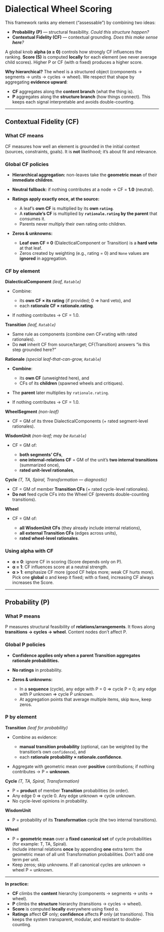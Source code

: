 # Dialectical Wheel Scoring

This framework ranks any element (“assessable”) by combining two ideas:

* **Probability (P)** — structural feasibility. *Could this structure happen?*
* **Contextual Fidelity (CF)** — contextual grounding. *Does this make sense **here**?*

A global knob **alpha (α ≥ 0)** controls how strongly CF influences the ranking.
**Score (S)** is computed **locally** for each element (we never average child scores). Higher P or CF (with α fixed) produces a higher score.

**Why hierarchical?**
The wheel is a structured object (components → segments → units → cycles → wheel). We respect that shape by aggregating **evidence upward**:

* **CF** aggregates along the **content branch** (what the thing is).
* **P** aggregates along the **structure branch** (how things connect).
  This keeps each signal interpretable and avoids double-counting.

---

## Contextual Fidelity (CF)

### What CF means

CF measures how well an element is grounded in the initial context (sources, constraints, goals). It is **not** likelihood; it’s about fit and relevance.

### Global CF policies

* **Hierarchical aggregation:** non-leaves take the **geometric mean** of their **immediate children**.
* **Neutral fallback:** if nothing contributes at a node → CF = **1.0** (neutral).
* **Ratings apply exactly once, at the source:**

  * A leaf’s **own CF** is multiplied by its **own `rating`**.
  * A **rationale’s CF** is multiplied by **`rationale.rating` by the parent** that consumes it.
  * Parents never multiply their own rating onto children.
* **Zeros & unknowns:**

  * **Leaf own CF = 0** (DialecticalComponent or Transition) is a **hard veto** at that leaf.
  * Zeros created by weighting (e.g., rating = 0) and `None` values are **ignored** in aggregation.

### CF by element

**DialecticalComponent** *(leaf, `Ratable`)*

* Combine:

  * its **own CF × its rating** (if provided; 0 ⇒ hard veto), and
  * each **rationale CF × rationale.rating**.
* If nothing contributes → CF = 1.0.

**Transition** *(leaf, `Ratable`)*

* Same rule as components (combine own CF×rating with rated rationales).
* Do **not** inherit CF from source/target; CF(Transition) answers “is this step grounded here?”

**Rationale** *(special leaf-that-can-grow, `Ratable`)*

* **Combine**:

  * its **own CF** (unweighted here), and
  * CFs of its **children** (spawned wheels and critiques).
* The **parent** later multiplies by `rationale.rating`.
* If nothing contributes → CF = 1.0.

**WheelSegment** *(non-leaf)*

* CF = GM of its three DialecticalComponents (+ rated segment-level rationales).

**WisdomUnit** *(non-leaf; may be `Ratable`)*

* CF = GM of:

  * **both segments’ CFs**,
  * **one internal-relations CF** = GM of the unit’s **two internal transitions** (summarized once),
  * **rated unit-level rationales**,

**Cycle** *(T, TA, Spiral, Transformation — diagnostic)*

* CF = GM of member **Transition CFs** (+ rated cycle-level rationales).
* **Do not** feed cycle CFs into the Wheel CF (prevents double-counting transitions).

**Wheel**

* CF = GM of:

  * **all WisdomUnit CFs** (they already include internal relations),
  * **all external Transition CFs** (edges across units),
  * **rated wheel-level rationales**.

### Using alpha with CF

* **α = 0**: ignore CF in scoring (Score depends only on P).
* **α = 1**: CF influences score at a neutral strength.
* **α > 1**: emphasize CF more (good CF helps more; weak CF hurts more).
  Pick one **global** α and keep it fixed; with α fixed, increasing CF always increases the Score.

---

## Probability (P)

### What P means

P measures structural feasibility of **relations/arrangements**. It flows along **transitions → cycles → wheel**. Content nodes don’t affect P.

### Global P policies

* **Confidence applies only when a parent Transition aggregates rationale probabilities.**
* **No ratings** in probability.
* **Zeros & unknowns:**

  * In a **sequence** (cycle), any edge with P = 0 ⇒ cycle P = 0; any edge with P unknown ⇒ cycle P unknown.
  * At aggregation points that average multiple items, skip `None`, keep zeros.

### P by element

**Transition** *(leaf for probability)*

* Combine as evidence:

  * **manual transition probability** (optional, can be weighted by the transition’s own `confidence`), and
  * each **rationale probability × rationale.confidence**.
* Aggregate with geometric mean over **positive** contributions; if nothing contributes → P = **unknown**.

**Cycle** *(T, TA, Spiral, Transformation)*

* P = **product** of member **Transition** probabilities (in order).
* Any edge 0 ⇒ cycle 0. Any edge unknown ⇒ cycle unknown.
* No cycle-level opinions in probability.

**WisdomUnit**

* P = probability of its **Transformation** cycle (the two internal transitions).

**Wheel**

* P = **geometric mean** over a **fixed canonical set** of cycle probabilities (for example: T, TA, Spiral).
* Include internal relations **once** by appending **one** extra term: the geometric mean of all unit Transformation probabilities. Don’t add one term per unit.
* Keep zeros; skip unknowns. If all canonical cycles are unknown → wheel P = unknown.

---

**In practice:**

* **CF** climbs the **content** hierarchy (components → segments → units → wheel).
* **P** climbs the **structure** hierarchy (transitions → cycles → wheel).
* **Score** is computed **locally** everywhere using fixed α.
* **Ratings** affect **CF** only; **confidence** affects **P** only (at transitions).
  This keeps the system transparent, modular, and resistant to double-counting.
